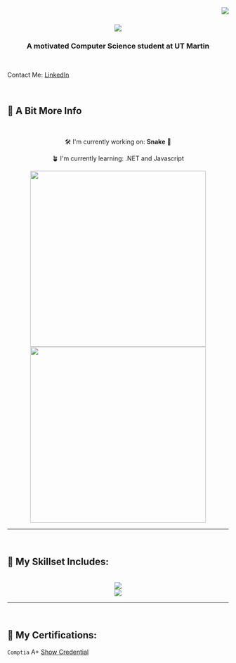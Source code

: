<img align="right" src="https://visitor-badge.laobi.icu/badge?page_id=josiahtripp.josiahtripp" />

<h1 align="center">
  <img src="https://readme-typing-svg.herokuapp.com/?font=Righteous&size=35&center=true&vCenter=true&width=500&height=70&duration=4000&lines=Hi+There!+👋;+I'm+Josiah+Tripp!;" />
</h1>

<h3 align = "center">A motivated Computer Science student at UT Martin</h3>
<br>
<p align="left">Contact Me: <a href ="https://www.linkedin.com/in/josiah-tripp/">LinkedIn</a></p>

<br>
<h2>🔎 A Bit More Info</h2>
<br>
<div align="center">

🛠️ I'm currently working on: **Snake** 🐍

🪴 I'm currently learning: .NET and Javascript


<img src="https://github-readme-stats.anuraghazra1.vercel.app/api?username=josiahtripp&show_icons=true&theme=nightowl" width="400"/>
<br>
<img src="https://github-readme-stats.vercel.app/api/top-langs?username=josiahtripp&langs_count=10&show_icons=true&locale=en&layout=compact&theme=nightowl&hide=html" width="400"/>

</div>
<hr>

<br>
<h2>🔧 My Skillset Includes:</h2>
<br>

<div align="center">
  <img src="https://skillicons.dev/icons?i=c,cpp,cs,py,html"/>
  <br>
  <img src="https://skillicons.dev/icons?i=blender,git,github,vscode,emacs,linux,ubuntu"/>
</div>
<hr>

<br>

<h2>📃 My Certifications:</h2>

<div align="left">

  `Comptia` A+ <a href="https://www.credly.com/badges/40c48cd1-4179-4764-9f64-916190af429b/public_url">Show Credential</a>
</div>
